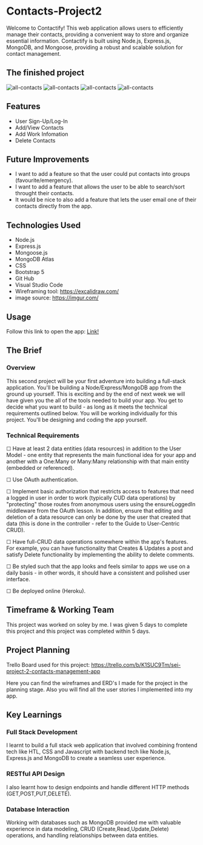# Contacts-Project2

Welcome to Contactify! This web application allows users to efficiently manage their contacts, providing a convenient way to store and organize essential information. Contactify is built using Node.js, Express.js, MongoDB, and Mongoose, providing a robust and scalable solution for contact management.

## The finished project
<img src="https://i.imgur.com/p6u9p2e.png" alt="all-contacts">

<img src="https://i.imgur.com/pUfZCqa.png" alt="all-contacts">

<img src="https://i.imgur.com/IGOYDpi.png" alt="all-contacts">

<img src="https://i.imgur.com/RNbzdaR.png" alt="all-contacts">

## Features 

- User Sign-Up/Log-In
- Add/View Contacts
- Add Work Infomation
- Delete Contacts

## Future Improvements 

- I want to add a feature so that the user could put contacts into groups (favourite/emergency).
- I want to add a feature that allows the user to be able to search/sort throught their contacts.
- It would be nice to also add a feature that lets the user email one of their contacts directly from the app.

## Technologies Used 

- Node.js
- Express.js
- Mongoose.js
- MongoDB Atlas
- CSS
- Bootstrap 5
- Git Hub
- Visual Studio Code
- Wireframing tool: https://excalidraw.com/
- image source: https://imgur.com/

## Usage 

Follow this link to open the app:
<a href="https://contactify-d5f7e8dc4b38.herokuapp.com/">Link! </a>

## The Brief 

### Overview 
This second project will be your first adventure into building a full-stack application. You'll be building a Node/Express/MongoDB app from the ground up yourself.
This is exciting and by the end of next week we will have given you the all of the tools needed to build your app.
You get to decide what you want to build - as long as it meets the technical requirements outlined below.
You will be working individually for this project. You'll be designing and coding the app yourself.

### Technical Requirements 
☐ Have at least 2 data entities (data resources) in addition to the User Model - one entity that represents the main functional idea for your app and another with a One:Many or Many:Many relationship with that main entity (embedded or referenced).

☐ Use OAuth authentication.

☐ Implement basic authorization that restricts access to features that need a logged in user in order to work (typically CUD data operations) by "protecting" those routes from anonymous users using the ensureLoggedIn middleware from the OAuth lesson. In addition, ensure that editing and deletion of a data resource can only be done by the user that created that data (this is done in the controller - refer to the Guide to User-Centric CRUD).

☐ Have full-CRUD data operations somewhere within the app's features. For example, you can have functionality that Creates & Updates a post and satisfy Delete functionality by implementing the ability to delete comments.

☐ Be styled such that the app looks and feels similar to apps we use on a daily basis - in other words, it should have a consistent and polished user interface.

☐ Be deployed online (Heroku).

## Timeframe & Working Team 

This project was worked on soley by me. I was given 5 days to complete this project and this project was completed within 5 days.

## Project Planning

Trello Board used for this project: https://trello.com/b/K1SUC9Tm/sei-project-2-contacts-management-app

Here you can find the wireframes and ERD's I made for the project in the planning stage. Also you will find all the user stories I implemented into my app. 

## Key Learnings 

### Full Stack Development 
I learnt to build a full stack web application that involved combining frontend tech like HTL, CSS and Javascript with backend tech like Node.js, Express.js and MongoDB to create a seamless user experience. 

### RESTful API Design 
I also learnt how to design endpoints and handle different HTTP methods (GET,POST,PUT,DELETE).

### Database Interaction 
Working with databases such as MongoDB provided me with valuable experience in data modeling, CRUD (Create,Read,Update,Delete) operations, and handling relationships between data entities.

##



